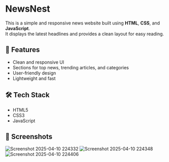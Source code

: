 # NewsNest

This is a simple and responsive news website built using **HTML**, **CSS**, and **JavaScript**.  
It displays the latest headlines and provides a clean layout for easy reading.

## 🚀 Features

- Clean and responsive UI
- Sections for top news, trending articles, and categories
- User-friendly design
- Lightweight and fast

## 🛠️ Tech Stack

- HTML5
- CSS3
- JavaScript
  
## 📁 Screenshots

![Screenshot 2025-04-10 224332](https://github.com/user-attachments/assets/aad9b4a4-41d9-4a75-844a-681a10a68275)
![Screenshot 2025-04-10 224348](https://github.com/user-attachments/assets/186e50c9-54b6-40a1-b8fd-c81e488070dd)
![Screenshot 2025-04-10 224406](https://github.com/user-attachments/assets/78852c9a-26f2-4c18-88a7-79c1b1d4cdb9)
